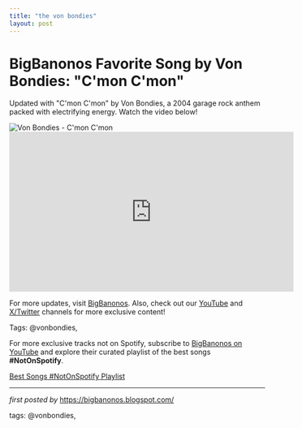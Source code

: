 ```yaml
---
title: "the von bondies"
layout: post
---
```

<!-- Title of the Post -->
<h1 >BigBanonos Favorite Song by Von Bondies: "C'mon C'mon"</h1> <!-- Introductory Text -->
<p >Updated with "C'mon C'mon" by Von Bondies, a 2004 garage rock anthem packed with electrifying energy. Watch the video below!</p> <!-- Featured Image -->
<div > <img src="https://i.scdn.co/image/ab67616d0000b2736fbe21e58a4ac5c0a1a6e4d3" alt="Von Bondies - C'mon C'mon" />
</div> <!-- YouTube Video Embed -->
<div > <iframe width="560" height="315" src="https://www.youtube.com/embed/Q7aOWIFgIZQ" frameborder="0" allowfullscreen></iframe>
</div> <!-- Footer Links -->
<div > <p>For more updates, visit <a href="https://bigbanonos.blogspot.com/" target="_blank">BigBanonos</a>. Also, check out our <a href="https://www.youtube.com/@BigBanonos" target="_blank">YouTube</a> and <a href="https://x.com/bigbanonos" target="_blank">X/Twitter</a> channels for more exclusive content!</p>
</div> <!-- Tags -->
<p >Tags: @vonbondies,</p>


<!--Subscribe and Playlist Links-->
<div>
    <p>For more exclusive tracks not on Spotify, subscribe to <a href="https://www.youtube.com/@BigBanonos" target="_blank">BigBanonos on YouTube</a> and explore their curated playlist of the best songs <strong>#NotOnSpotify</strong>.</p>
    <p><a href="https://www.youtube.com/playlist?list=PLtuNtuTatqI0kFahUCbtbfenC_ET5O_tr" target="_blank">Best Songs #NotOnSpotify Playlist<br /></a></p></div>

<hr />

<p><em>first posted by</em> <a href="https://bigbanonos.blogspot.com/" rel="noopener" target="_new">https://bigbanonos.blogspot.com/</a></p>

<p>tags: @vonbondies,</p>
